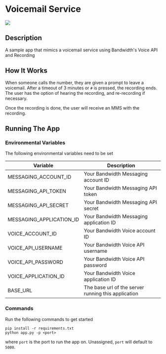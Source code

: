 # Voicemail Service

<a href="http://dev.bandwidth.com"><img src="https://s3.amazonaws.com/bwdemos/BW_Voice.png"/></a>
</div>

## Description
A sample app that mimics a voicemail service using Bandwidth's Voice API and Recording

## How It Works
When someone calls the number, they are given a prompt to leave a voicemail. After a timeout of 3 minutes or `#` is pressed, the recording ends. The user has the option of hearing the recording, and re-recording if necessary.

Once the recording is done, the user will receive an MMS with the recording.

## Running The App

### Environmental Variables
The following environmental variables need to be set

| Variable | Description |
|--|--|
| MESSAGING_ACCOUNT_ID | Your Bandwidth Messaging account ID |
| MESSAGING_API_TOKEN | Your Bandwidth Messaging API token |
| MESSAGING_API_SECRET | Your Bandwidth Messaging API secret |
| MESSAGING_APPLICATION_ID | Your Bandwidth Messaging application ID |
| VOICE_ACCOUNT_ID | Your Bandwidth Voice account ID |
| VOICE_API_USERNAME | Your Bandwidth Voice API username |
| VOICE_API_PASSWORD | Your Bandwidth Voice API password |
| VOICE_APPLICATION_ID | Your Bandwidth Voice application ID |
| BASE_URL | The base url of the server running this application |

### Commands
Run the following commands to get started

```
pip install -r requirements.txt
python app.py -p <port>
```

where `port` is the port to run the app on. Unassigned, `port` will default to `5000`.

